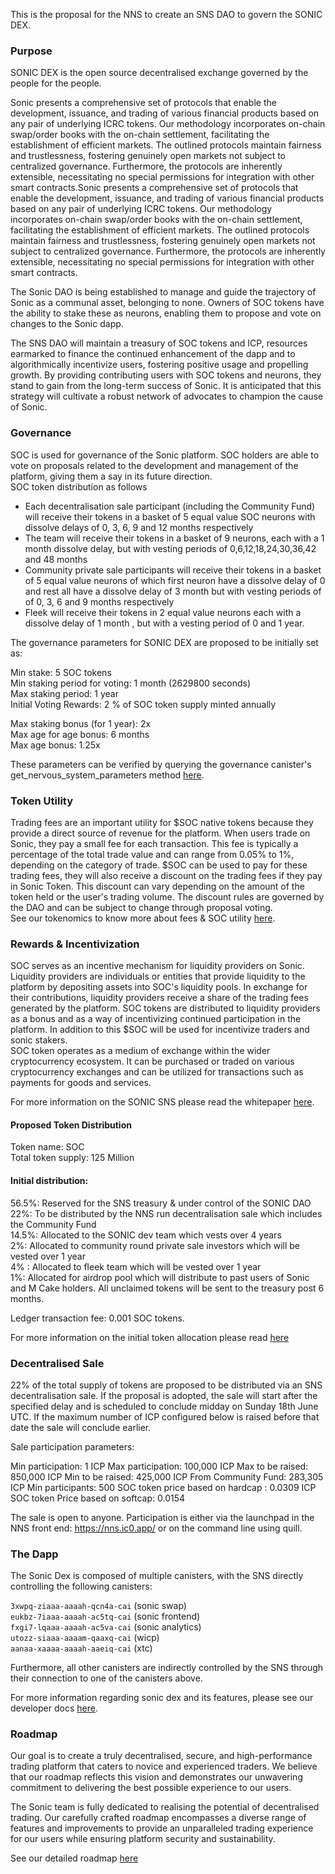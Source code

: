 This is the proposal for the NNS to create an SNS DAO to govern the SONIC DEX.  

### Purpose  
SONIC DEX  is the open source decentralised exchange  governed by the people for the people.

Sonic presents a comprehensive set of protocols that enable the development, issuance, and trading of various financial products based on any pair of underlying ICRC tokens. Our methodology incorporates on-chain swap/order books with the on-chain settlement, facilitating the establishment of efficient markets. The outlined protocols maintain fairness and trustlessness, fostering genuinely open markets not subject to centralized governance. Furthermore, the protocols are inherently extensible, necessitating no special permissions for integration with other smart contracts.Sonic presents a comprehensive set of protocols that enable the development, issuance, and trading of various financial products based on any pair of underlying ICRC tokens. Our methodology incorporates on-chain swap/order books with the on-chain settlement, facilitating the establishment of efficient markets. The outlined protocols maintain fairness and trustlessness, fostering genuinely open markets not subject to centralized governance. Furthermore, the protocols are inherently extensible, necessitating no special permissions for integration with other smart contracts.

The Sonic DAO is being established to manage and guide the trajectory of Sonic as a communal asset, belonging to none. Owners of SOC tokens have the ability to stake these as neurons, enabling them to propose and vote on changes to the Sonic dapp.

The SNS DAO will maintain a treasury of SOC tokens and ICP, resources earmarked to finance the continued enhancement of the dapp and to algorithmically incentivize users, fostering positive usage and propelling growth. By providing contributing users with SOC tokens and neurons, they stand to gain from the long-term success of Sonic. It is anticipated that this strategy will cultivate a robust network of advocates to champion the cause of Sonic.

### Governance  
SOC is used for governance of the Sonic platform. SOC holders are able to vote on proposals related to the development and management of the platform, giving them a say in its future direction.  
SOC token distribution as follows  
* Each decentralisation sale participant (including the Community Fund) will receive their tokens in a basket of 5 equal value SOC neurons with dissolve delays of 0, 3, 6, 9 and 12 months respectively  
* The team will receive their tokens in a basket of 9 neurons, each with a 1 month dissolve delay, but with vesting periods of  0,6,12,18,24,30,36,42 and 48 months   
* Community private sale participants  will receive their tokens in a basket of 5 equal value neurons of which first neuron have a dissolve delay of 0 and rest all have a dissolve delay of 3 month but with vesting periods of of 0, 3, 6 and 9  months respectively  
* Fleek will receive their tokens in 2 equal value neurons each with a dissolve delay of 1 month , but with a vesting period of 0 and 1 year.  

The governance parameters for SONIC DEX are proposed to be initially set as:  

Min stake: 5 SOC tokens  
Min staking period for voting: 1 month (2629800 seconds)  
Max staking period: 1 year  
Initial Voting Rewards: 2 % of SOC token supply minted annually  

Max staking bonus (for 1 year): 2x  
Max age for age bonus: 6 months  
Max age bonus: 1.25x  

These parameters can be verified by querying the governance canister's get_nervous_system_parameters method [here](https://dashboard.internetcomputer.org/canister/24scz-zyaaa-aaaaq-aaapq-cai).  

### Token Utility
Trading fees are an important utility for $SOC native tokens because they provide a direct source of revenue for the platform. When users trade on Sonic, they pay a small fee for each transaction. This fee is typically a percentage of the total trade value and can range from 0.05% to 1%, depending on the category of trade.
$SOC can be used to pay for these trading fees, they will also receive a discount on the trading fees if they pay in Sonic Token. This discount can vary depending on the amount of the token held or the user's trading volume. The discount rules are governed by the DAO and can be subject to change through proposal voting.  
See our tokenomics to know more about fees & SOC utility [here](https://sonicdex.gitbook.io/sonic-whitepaper/token-utility).  

### Rewards & Incentivization  
SOC serves as an incentive mechanism for liquidity providers on Sonic. Liquidity providers are individuals or entities that provide liquidity to the platform by depositing assets into SOC's liquidity pools. In exchange for their contributions, liquidity providers receive a share of the trading fees generated by the platform. SOC tokens are distributed to liquidity providers as a bonus and as a way of incentivizing continued participation in the platform.
In addition to this $SOC will be used for incentivize traders and sonic stakers.  
SOC token operates as a medium of exchange within the wider cryptocurrency ecosystem. It can be purchased or traded on various cryptocurrency exchanges and can be utilized for transactions such as payments for goods and services.  

For more information on the SONIC SNS please read the whitepaper [here](https://sonicdex.gitbook.io/sonic-whitepaper/).  


#### Proposed Token Distribution  

Token name: SOC  
Total token supply: 125 Million  

#### Initial distribution:  

56.5%: Reserved for the SNS treasury & under control of the SONIC DAO  
22%: To be distributed by the NNS run decentralisation sale which includes the Community Fund  
14.5%: Allocated to the SONIC dev team which vests over 4 years  
2%: Allocated to community round private sale investors which will be vested over 1 year  
4% : Allocated to fleek team which will be vested over 1 year  
1%: Allocated for airdrop pool which will distribute to past users of Sonic and M Cake holders. All unclaimed tokens will be sent to the treasury post 6 months.  

Ledger transaction fee: 0.001 SOC tokens.  

For more information on the initial token allocation please read [here](https://sonicdex.gitbook.io/sonic-whitepaper/)  

### Decentralised Sale

22% of the total supply of tokens are proposed to be distributed via an SNS decentralisation sale. If the proposal is adopted, the sale will start after the specified delay and is scheduled to conclude midday on Sunday 18th June UTC. If the maximum number of ICP configured below is raised before that date the sale will conclude earlier.

Sale participation parameters:

Min participation: 1 ICP
Max participation: 100,000 ICP
Max to be raised: 850,000 ICP
Min to be raised: 425,000 ICP
From Community Fund: 283,305 ICP
Min participants: 500
SOC token price based on hardcap : 0.0309 ICP
SOC token Price based on softcap: 0.0154

The sale is open to anyone. Participation is either via the launchpad in the NNS front end: https://nns.ic0.app/ or on the command line using quill.  

### The Dapp

The Sonic Dex is composed of multiple canisters, with the SNS directly controlling the following canisters:  

`3xwpq-ziaaa-aaaah-qcn4a-cai` (sonic swap)   
`eukbz-7iaaa-aaaah-ac5tq-cai` (sonic frontend)  
`fxgi7-lqaaa-aaaah-ac5va-cai` (sonic analytics)  
`utozz-siaaa-aaaam-qaaxq-cai` (wicp)  
`aanaa-xaaaa-aaaah-aaeiq-cai` (xtc)  

Furthermore, all other canisters are indirectly controlled by the SNS through their connection to one of the canisters above.  

For more information regarding sonic dex and its features,  please see our developer docs [here](https://docs.sonic.ooo/).  

### Roadmap  

Our goal is to create a truly decentralised, secure, and high-performance trading platform that caters to novice and experienced traders. We believe that our roadmap reflects this vision and demonstrates our unwavering commitment to delivering the best possible experience to our users.  

The Sonic team is fully dedicated to realising the potential of decentralised trading. Our carefully crafted roadmap encompasses a diverse range of features and improvements to provide an unparalleled trading experience for our users while ensuring platform security and sustainability.  

See our detailed roadmap [here](https://sonicdex.gitbook.io/sonic-whitepaper/future-of-sonic-roadmap)



